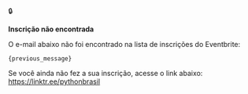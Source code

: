 🔒

**Inscrição não encontrada**

O e-mail abaixo não foi encontrado na lista de inscrições do Eventbrite:
```
{previous_message}
```
Se você ainda não fez a sua inscrição, acesse o link abaixo:
https://linktr.ee/pythonbrasil